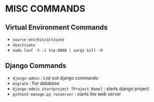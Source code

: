 # MISC COMMANDS

## Virtual Environment Commands
- `source env/bin/activate`
- `deactivate`
- `sudo lsof -t -i tcp:8000 | xargs kill -9`

## Django Commands 
- `django-admin` : List out django commands
- `migrate` : For database
- `django-admin startproject [Project_Name]` : starts django project
- `python3 manage.py runserver` : starts the web server 